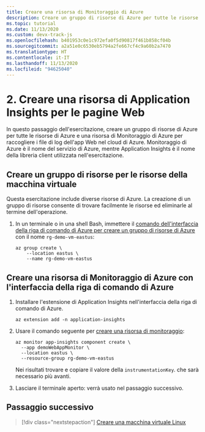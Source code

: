 ```yaml
---
title: Creare una risorsa di Monitoraggio di Azure
description: Creare un gruppo di risorse di Azure per tutte le risorse di Azure e una risorsa di Monitoraggio di Azure per raccogliere i file di log dell'app Web nel cloud di Azure. Monitoraggio di Azure è il nome del servizio di Azure, mentre Application Insights è il nome della libreria client utilizzata nell'esercitazione.
ms.topic: tutorial
ms.date: 11/13/2020
ms.custom: devx-track-js
ms.openlocfilehash: b401953c0e1c972efa0f5d90817f461b858cf04b
ms.sourcegitcommit: a2a51e0c6530eb5794a2fe667cf4c9a60b2a7470
ms.translationtype: HT
ms.contentlocale: it-IT
ms.lasthandoff: 11/13/2020
ms.locfileid: "94625040"
---
```

# <a name="2-create-application-insights-resource-for-web-pages"></a>2. Creare una risorsa di Application Insights per le pagine Web

In questo passaggio dell'esercitazione, creare un gruppo di risorse di Azure per tutte le risorse di Azure e una risorsa di Monitoraggio di Azure per raccogliere i file di log dell'app Web nel cloud di Azure. Monitoraggio di Azure è il nome del servizio di Azure, mentre Application Insights è il nome della libreria client utilizzata nell'esercitazione. 

## <a name="create-a-resource-group-for-your-virtual-machine-resources"></a>Creare un gruppo di risorse per le risorse della macchina virtuale

Questa esercitazione include diverse risorse di Azure. La creazione di un gruppo di risorse consente di trovare facilmente le risorse ed eliminarle al termine dell'operazione.

1. In un terminale o in una shell Bash, immettere il [comando dell'interfaccia della riga di comando di Azure per creare un gruppo di risorse di Azure](/cli/azure/group?view=azure-cli-latest#az_group_create) con il nome `rg-demo-vm-eastus`:

    ```azurecli
    az group create \
        --location eastus \
        --name rg-demo-vm-eastus 
    ```

## <a name="create-azure-monitor-resource-with-azure-cli"></a>Creare una risorsa di Monitoraggio di Azure con l'interfaccia della riga di comando di Azure

1. Installare l'estensione di Application Insights nell'interfaccia della riga di comando di Azure.

    ```azurecli
    az extension add -n application-insights
    ```

1. Usare il comando seguente per [creare una risorsa di monitoraggio](/cli/azure/ext/application-insights/monitor/app-insights/component?view=azure-cli-latest#ext_application_insights_az_monitor_app_insights_component_create):


    ```azurecli
    az monitor app-insights component create \
      --app demoWebAppMonitor \
      --location eastus \
      --resource-group rg-demo-vm-eastus
    ```

    Nei risultati trovare e copiare il valore della `instrumentationKey`. che sarà necessario più avanti. 

1. Lasciare il terminale aperto: verrà usato nel passaggio successivo.

## <a name="next-step"></a>Passaggio successivo

> [!div class="nextstepaction"]
> [Creare una macchina virtuale Linux](create-linux-virtual-machine-azure-cli.md) 
